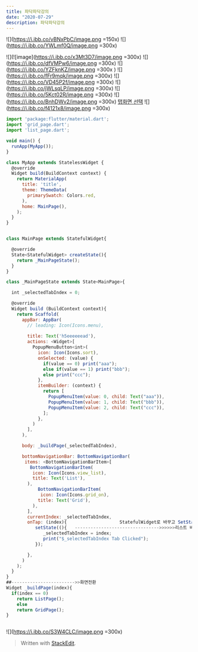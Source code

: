 ```yaml
---
title: 파닥파닥강의 
date: "2020-07-29"
description: 파닥파닥강의 
---
```


![](https://i.ibb.co/vBNxPbC/image.png =150x)
![](https://i.ibb.co/YWLmf0Q/image.png =300x)

![](![image](https://i.ibb.co/x3Mt3D7/image.png =300x)
![](https://i.ibb.co/dfVMPw6/image.png =300x)
![](https://i.ibb.co/YZFknKZ/image.png =300x )
![](https://i.ibb.co/fFr9mqk/image.png =300x)
![](https://i.ibb.co/VD45P2f/image.png =300x)
![](https://i.ibb.co/jWLsqLP/image.png =300x)
![](https://i.ibb.co/5Kct02R/image.png =300x)
![](https://i.ibb.co/BnhDWv2/image.png =300x)
[탭화면 선택](https://edu.goorm.io/learn/lecture/17450/%ED%8C%8C%EB%8B%A5%ED%8C%8C%EB%8B%A5-flutter-%EB%B9%A0%EB%A5%B4%EA%B3%A0-%EA%B0%80%EB%B3%8D%EA%B2%8C-flutter-%ED%9D%94%EB%93%A4%EA%B8%B0/lesson/851223/%ED%83%AD-%ED%99%94%EB%A9%B4-%EA%B0%9C%EB%B0%9C)
![](https://i.ibb.co/f4121x8/image.png =300x)
```js
import 'package:flutter/material.dart';
import 'grid_page.dart';
import 'list_page.dart';

void main() {
  runApp(MyApp());
}

class MyApp extends StatelessWidget {
  @override
  Widget build(BuildContext context) {
    return MaterialApp(
      title: 'title',
      theme: ThemeData(
        primarySwatch: Colors.red,
      ),
      home: MainPage(),
    );
  }
}


class MainPage extends StatefulWidget{

  @override
  State<StatefulWidget> createState(){
    return _MainPageState();
  }
}

class _MainPageState extends State<MainPage>{

  int _selectedTabIndex = 0;

  @override
  Widget build (BuildContext context){
    return Scaffold(
      appBar: AppBar(
        // leading: Icon(Icons.menu),
      
        title: Text('h5eeeeeead'),
        actions: <Widget>[
          PopupMenuButton<int>(
            icon: Icon(Icons.sort),
            onSelected: (value) {
              if(value == 0) print("aaa");
              else if(value == 1) print("bbb");
              else print("ccc");
            },
            itemBuilder: (context) {
              return [
                PopupMenuItem(value: 0, child: Text("aaa")),
                PopupMenuItem(value: 1, child: Text("bbb")),
                PopupMenuItem(value: 2, child: Text("ccc")),
              ];
            },
          )
        ],
      ),

      body: _buildPage(_selectedTabIndex),

      bottomNavigationBar: BottomNavigationBar(
       items: <BottomNavigationBarItem>[
         BottomNavigationBarItem(
          icon: Icon(Icons.view_list),
          title: Text('List'),
        ),
            BottomNavigationBarItem(
             icon: Icon(Icons.grid_on),
            title: Text('Grid'),
          ),
        ],
        currentIndex: _selectedTabIndex,
        onTap: (index){                    StatefulWidget로 바꾸고 SetState()한줄만 삽입하면됨
           setState((){   -------------------------------->>>>>>리스트 버튼 선택 
              _selectedTabIndex = index;
              print("$_selectedTabIndex Tab Clicked");
           });

        },
      )
    );
  }
}
##------------------------>>화면전환 
Widget _buildPage(index){
  if(index == 0)
    return ListPage();
    else 
    return GridPage();
}



```
![](https://i.ibb.co/S3W4CLC/image.png =300x)
> Written with [StackEdit](https://stackedit.io/).
<!--stackedit_data:
eyJoaXN0b3J5IjpbMjA2OTkwMDMwNSwtMTczNjk3MjI0OSwyNz
kxMDY3MzUsLTE4MDY5MTAzODcsLTE0NzM5NDAyMjQsODA4Mjg3
MDEyLDE0NDc5MjcxNzldfQ==
-->